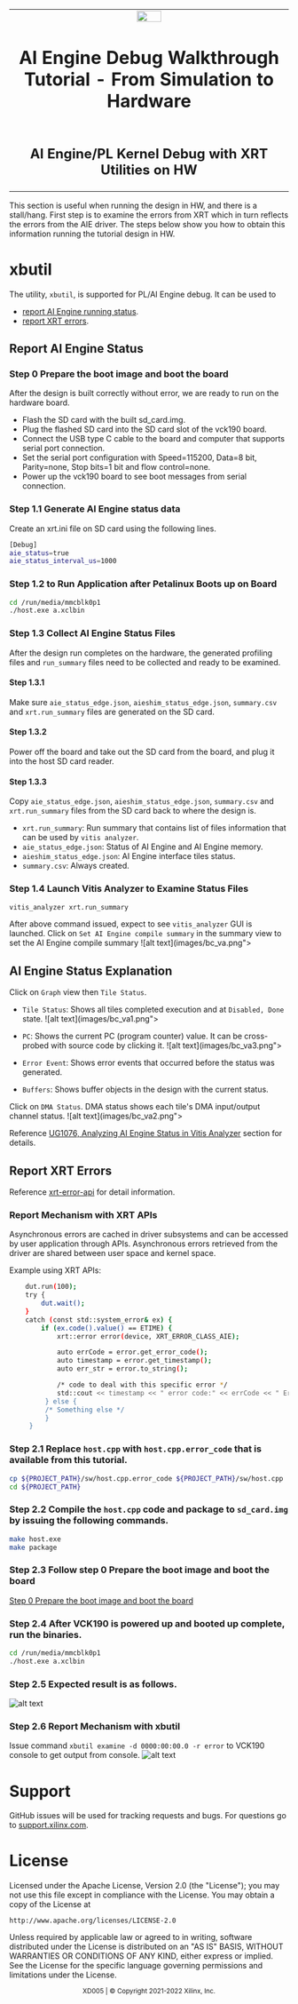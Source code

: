 <table class="sphinxhide" width="100%">
 <tr>
   <td align="center"><img src="https://raw.githubusercontent.com/Xilinx/Image-Collateral/main/xilinx-logo.png" width="30%"/><h1>AI Engine Debug Walkthrough Tutorial - From Simulation to Hardware</h1>
   </td>
 </tr>
  <tr>
 <td align="center"><h2>AI Engine/PL Kernel Debug with XRT Utilities on HW</h1>
 </td>
 </tr>
</table>

This section is useful when running the design in HW, and there is a stall/hang. First step is to examine the errors from XRT which in turn reflects the errors from the AIE driver. The steps below show you how to obtain this information running the tutorial design in HW.

# xbutil
The utility, `xbutil`, is supported for PL/AI Engine debug. It can be used to
* [report AI Engine running status](#Report-AI-Engine-Status).
* [report XRT errors](#Report-XRT-Errors).


## Report AI Engine Status

### Step 0 Prepare the boot image and boot the board
After the design is built correctly without error, we are ready to run on the hardware board.

* Flash the SD card with the built sd_card.img.
* Plug the flashed SD card into the SD card slot of the vck190 board.
* Connect the USB type C cable to the board and computer that supports serial port connection.
* Set the serial port configuration with Speed=115200, Data=8 bit, Parity=none, Stop bits=1 bit and flow control=none.
* Power up the vck190 board to see boot messages from serial connection.


### Step 1.1 Generate AI Engine status data
Create an xrt.ini file on SD card using the following lines.
```bash
[Debug]
aie_status=true
aie_status_interval_us=1000
```

### Step 1.2 to Run Application after Petalinux Boots up on Board
```bash
cd /run/media/mmcblk0p1
./host.exe a.xclbin
```

### Step 1.3 Collect AI Engine Status Files
After the design run completes on the hardware, the generated profiling files and `run_summary` files need to be collected and ready to be examined.

#### Step 1.3.1
Make sure `aie_status_edge.json`, `aieshim_status_edge.json`, `summary.csv` and `xrt.run_summary` files are generated on the SD card.

#### Step 1.3.2
Power off the board and take out the SD card from the board, and plug it into the host SD card reader.

#### Step 1.3.3
Copy `aie_status_edge.json`, `aieshim_status_edge.json`, `summary.csv` and `xrt.run_summary` files from the SD card back to where the design is.
* `xrt.run_summary`: Run summary that contains list of files information that can be used by `vitis analyzer`.
* `aie_status_edge.json`: Status of AI Engine and AI Engine memory.
* `aieshim_status_edge.json`: AI Engine interface tiles status.
* `summary.csv`: Always created.

### Step 1.4 Launch Vitis Analyzer to Examine Status Files
```bash
vitis_analyzer xrt.run_summary
```
After above command issued, expect to see `vitis_analyzer` GUI is launched. Click on `Set AI Engine compile summary` in the summary view to set the AI Engine compile summary
![alt text](images/bc_va.png">

## AI Engine Status Explanation
Click on `Graph` view then `Tile Status`.
* `Tile Status`: Shows all tiles completed execution and at `Disabled, Done` state.
![alt text](images/bc_va1.png">

* `PC`: Shows the current PC (program counter) value. It can be cross-probed with source code by clicking it.
![alt text](images/bc_va3.png">

* `Error Event`: Shows error events that occurred before the status was generated.
* `Buffers`: Shows buffer objects in the design with the current status.

Click on `DMA Status`. DMA status shows each tile's DMA input/output channel status.
![alt text](images/bc_va2.png">

Reference [UG1076, Analyzing AI Engine Status in Vitis Analyzer](https://docs.xilinx.com/r/en-US/ug1076-ai-engine-environment/Analyzing-AI-Engine-Status-in-Vitis-Analyzer) section for details.


## Report XRT Errors

Reference [xrt-error-api](https://xilinx.github.io/XRT/2022.1/html/xrt_native_apis.html#xrt-error-api) for detail information.

### Report Mechanism with XRT APIs
Asynchronous errors are cached in driver subsystems and can be accessed by user application through APIs. Asynchronous errors retrieved from the driver are shared between user space and kernel space.

Example using XRT APIs:
```bash
    dut.run(100);
    try {
        dut.wait();
    }
    catch (const std::system_error& ex) {
        if (ex.code().value() == ETIME) {
            xrt::error error(device, XRT_ERROR_CLASS_AIE);

            auto errCode = error.get_error_code();
            auto timestamp = error.get_timestamp();
            auto err_str = error.to_string();

            /* code to deal with this specific error */
            std::cout << timestamp << " error code:" << errCode << " Error:" << err_str << std::endl;
         } else {
         /* Something else */
         }
     }

```

### Step 2.1 Replace `host.cpp` with `host.cpp.error_code` that is available from this tutorial.
```bash
cp ${PROJECT_PATH}/sw/host.cpp.error_code ${PROJECT_PATH}/sw/host.cpp
cd ${PROJECT_PATH}
```

### Step 2.2 Compile the `host.cpp` code and package to `sd_card.img` by issuing the following commands.
```bash
make host.exe
make package
```

### Step 2.3 Follow step 0 Prepare the boot image and boot the board
[Step 0 Prepare the boot image and boot the board](#Step-0-Prepare-the-boot-image-and-boot-the-board)

### Step 2.4 After VCK190 is powered up and booted up complete, run the binaries.
```bash
cd /run/media/mmcblk0p1
./host.exe a.xclbin
```

### Step 2.5 Expected result is as follows.
![alt text](images/bc_err0.png)


### Step 2.6 Report Mechanism with xbutil
Issue command `xbutil examine -d 0000:00:00.0 -r error` to VCK190 console to get output from console.
![alt text](images/bc_err.png)

# Support

GitHub issues will be used for tracking requests and bugs. For questions go to [support.xilinx.com](https://support.xilinx.com/).

# License

Licensed under the Apache License, Version 2.0 (the "License");
you may not use this file except in compliance with the License.
You may obtain a copy of the License at

    http://www.apache.org/licenses/LICENSE-2.0


Unless required by applicable law or agreed to in writing, software
distributed under the License is distributed on an "AS IS" BASIS,
WITHOUT WARRANTIES OR CONDITIONS OF ANY KIND, either express or implied.
See the License for the specific language governing permissions and
limitations under the License.

<p align="center"><sup>XD005 | &copy; Copyright 2021-2022 Xilinx, Inc.</sup></p>
